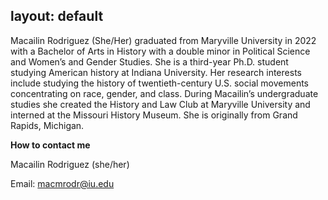 layout: default
---

Macailin Rodriguez (She/Her) graduated from Maryville University in 2022 with a Bachelor of Arts in History with a double minor in Political Science and Women’s and Gender Studies. She is a third-year Ph.D. student studying American history at Indiana University. Her research interests include studying the history of twentieth-century U.S. social movements concentrating on race, gender, and class. During Macailin’s undergraduate studies she created the History and Law Club at Maryville University and interned at the Missouri History Museum. She is originally from Grand Rapids, Michigan.

**How to contact me**

Macailin Rodriguez (she/her)

Email: <macmrodr@iu.edu>
